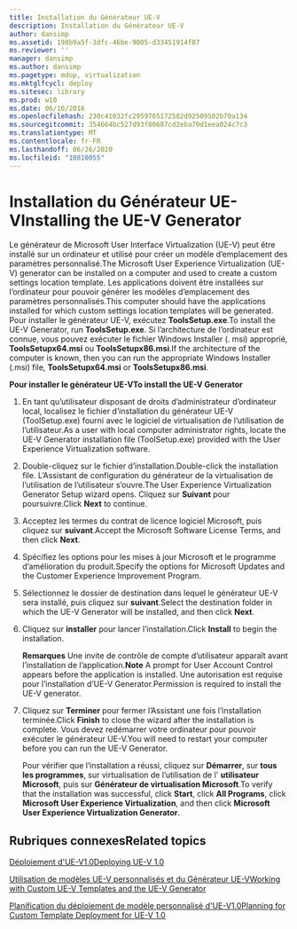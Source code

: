 ```yaml
---
title: Installation du Générateur UE-V
description: Installation du Générateur UE-V
author: dansimp
ms.assetid: 198b9a5f-3dfc-46be-9005-d33451914f87
ms.reviewer: ''
manager: dansimp
ms.author: dansimp
ms.pagetype: mdop, virtualization
ms.mktglfcycl: deploy
ms.sitesec: library
ms.prod: w10
ms.date: 06/16/2016
ms.openlocfilehash: 230c41032fc2959765172582d92509502b70a134
ms.sourcegitcommit: 354664bc527d93f80687cd2eba70d1eea024c7c3
ms.translationtype: MT
ms.contentlocale: fr-FR
ms.lasthandoff: 06/26/2020
ms.locfileid: "10810055"
---
```

# <span data-ttu-id="c3f0a-103">Installation du Générateur UE-V</span><span class="sxs-lookup"><span data-stu-id="c3f0a-103">Installing the UE-V Generator</span></span>


<span data-ttu-id="c3f0a-104">Le générateur de Microsoft User Interface Virtualization (UE-V) peut être installé sur un ordinateur et utilisé pour créer un modèle d’emplacement des paramètres personnalisé.</span><span class="sxs-lookup"><span data-stu-id="c3f0a-104">The Microsoft User Experience Virtualization (UE-V) generator can be installed on a computer and used to create a custom settings location template.</span></span> <span data-ttu-id="c3f0a-105">Les applications doivent être installées sur l’ordinateur pour pouvoir générer les modèles d’emplacement des paramètres personnalisés.</span><span class="sxs-lookup"><span data-stu-id="c3f0a-105">This computer should have the applications installed for which custom settings location templates will be generated.</span></span> <span data-ttu-id="c3f0a-106">Pour installer le générateur UE-V, exécutez **ToolsSetup.exe**.</span><span class="sxs-lookup"><span data-stu-id="c3f0a-106">To install the UE-V Generator, run **ToolsSetup.exe**.</span></span> <span data-ttu-id="c3f0a-107">Si l’architecture de l’ordinateur est connue, vous pouvez exécuter le fichier Windows Installer (. msi) approprié, **ToolsSetupx64.msi** ou **ToolsSetupx86.msi**.</span><span class="sxs-lookup"><span data-stu-id="c3f0a-107">If the architecture of the computer is known, then you can run the appropriate Windows Installer (.msi) file, **ToolsSetupx64.msi** or **ToolsSetupx86.msi**.</span></span>

**<span data-ttu-id="c3f0a-108">Pour installer le générateur UE-V</span><span class="sxs-lookup"><span data-stu-id="c3f0a-108">To install the UE-V Generator</span></span>**

1.  <span data-ttu-id="c3f0a-109">En tant qu’utilisateur disposant de droits d’administrateur d’ordinateur local, localisez le fichier d’installation du générateur UE-V (ToolSetup.exe) fourni avec le logiciel de virtualisation de l’utilisation de l’utilisateur.</span><span class="sxs-lookup"><span data-stu-id="c3f0a-109">As a user with local computer administrator rights, locate the UE-V Generator installation file (ToolSetup.exe) provided with the User Experience Virtualization software.</span></span>

2.  <span data-ttu-id="c3f0a-110">Double-cliquez sur le fichier d’installation.</span><span class="sxs-lookup"><span data-stu-id="c3f0a-110">Double-click the installation file.</span></span> <span data-ttu-id="c3f0a-111">L’Assistant de configuration du générateur de la virtualisation de l’utilisation de l’utilisateur s’ouvre.</span><span class="sxs-lookup"><span data-stu-id="c3f0a-111">The User Experience Virtualization Generator Setup wizard opens.</span></span> <span data-ttu-id="c3f0a-112">Cliquez sur **Suivant** pour poursuivre.</span><span class="sxs-lookup"><span data-stu-id="c3f0a-112">Click **Next** to continue.</span></span>

3.  <span data-ttu-id="c3f0a-113">Acceptez les termes du contrat de licence logiciel Microsoft, puis cliquez sur **suivant**.</span><span class="sxs-lookup"><span data-stu-id="c3f0a-113">Accept the Microsoft Software License Terms, and then click **Next**.</span></span>

4.  <span data-ttu-id="c3f0a-114">Spécifiez les options pour les mises à jour Microsoft et le programme d’amélioration du produit.</span><span class="sxs-lookup"><span data-stu-id="c3f0a-114">Specify the options for Microsoft Updates and the Customer Experience Improvement Program.</span></span>

5.  <span data-ttu-id="c3f0a-115">Sélectionnez le dossier de destination dans lequel le générateur UE-V sera installé, puis cliquez sur **suivant**.</span><span class="sxs-lookup"><span data-stu-id="c3f0a-115">Select the destination folder in which the UE-V Generator will be installed, and then click **Next**.</span></span>

6.  <span data-ttu-id="c3f0a-116">Cliquez sur **installer** pour lancer l’installation.</span><span class="sxs-lookup"><span data-stu-id="c3f0a-116">Click **Install** to begin the installation.</span></span>

    <span data-ttu-id="c3f0a-117">**Remarques**  Une invite de contrôle de compte d’utilisateur apparaît avant l’installation de l’application.</span><span class="sxs-lookup"><span data-stu-id="c3f0a-117">**Note** A prompt for User Account Control appears before the application is installed.</span></span> <span data-ttu-id="c3f0a-118">Une autorisation est requise pour l’installation d’UE-V Generator.</span><span class="sxs-lookup"><span data-stu-id="c3f0a-118">Permission is required to install the UE-V generator.</span></span>

     

7.  <span data-ttu-id="c3f0a-119">Cliquez sur **Terminer** pour fermer l’Assistant une fois l’installation terminée.</span><span class="sxs-lookup"><span data-stu-id="c3f0a-119">Click **Finish** to close the wizard after the installation is complete.</span></span> <span data-ttu-id="c3f0a-120">Vous devez redémarrer votre ordinateur pour pouvoir exécuter le générateur UE-V.</span><span class="sxs-lookup"><span data-stu-id="c3f0a-120">You will need to restart your computer before you can run the UE-V Generator.</span></span>

    <span data-ttu-id="c3f0a-121">Pour vérifier que l’installation a réussi, cliquez sur **Démarrer**, sur **tous les programmes**, sur virtualisation de l’utilisation de l' **utilisateur Microsoft**, puis sur **Générateur de virtualisation Microsoft**.</span><span class="sxs-lookup"><span data-stu-id="c3f0a-121">To verify that the installation was successful, click **Start**, click **All Programs**, click **Microsoft User Experience Virtualization**, and then click **Microsoft User Experience Virtualization Generator**.</span></span>

## <span data-ttu-id="c3f0a-122">Rubriques connexes</span><span class="sxs-lookup"><span data-stu-id="c3f0a-122">Related topics</span></span>


[<span data-ttu-id="c3f0a-123">Déploiement d'UE-V1.0</span><span class="sxs-lookup"><span data-stu-id="c3f0a-123">Deploying UE-V 1.0</span></span>](deploying-ue-v-10.md)

[<span data-ttu-id="c3f0a-124">Utilisation de modèles UE-V personnalisés et du Générateur UE-V</span><span class="sxs-lookup"><span data-stu-id="c3f0a-124">Working with Custom UE-V Templates and the UE-V Generator</span></span>](working-with-custom-ue-v-templates-and-the-ue-v-generator.md)

[<span data-ttu-id="c3f0a-125">Planification du déploiement de modèle personnalisé d'UE-V1.0</span><span class="sxs-lookup"><span data-stu-id="c3f0a-125">Planning for Custom Template Deployment for UE-V 1.0</span></span>](planning-for-custom-template-deployment-for-ue-v-10.md)

 

 





